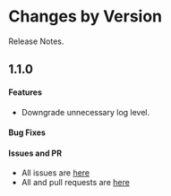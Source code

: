 Changes by Version
==================
Release Notes.

1.1.0
------------------
#### Features
* Downgrade unnecessary log level.

#### Bug Fixes

#### Issues and PR
- All issues are [here](https://github.com/apache/skywalking/milestone/137?closed=1)
- All and pull requests are [here](https://github.com/apache/skywalking-satellite/pulls?q=is%3Apr+is%3Aclosed+milestone%3A1.1.0)